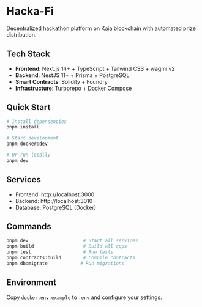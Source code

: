 # Hacka-Fi

Decentralized hackathon platform on Kaia blockchain with automated prize distribution.

## Tech Stack

- **Frontend**: Next.js 14+ + TypeScript + Tailwind CSS + wagmi v2
- **Backend**: NestJS 11+ + Prisma + PostgreSQL
- **Smart Contracts**: Solidity + Foundry
- **Infrastructure**: Turborepo + Docker Compose

## Quick Start

```bash
# Install dependencies
pnpm install

# Start development
pnpm docker:dev

# Or run locally
pnpm dev
```

## Services

- Frontend: http://localhost:3000
- Backend: http://localhost:3010
- Database: PostgreSQL (Docker)

## Commands

```bash
pnpm dev                    # Start all services
pnpm build                  # Build all apps
pnpm test                   # Run tests
pnpm contracts:build        # Compile contracts
pnpm db:migrate            # Run migrations
```

## Environment

Copy `docker.env.example` to `.env` and configure your settings.
